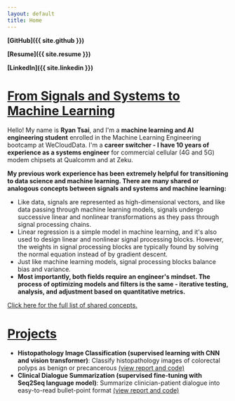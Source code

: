 ```yaml
---
layout: default
title: Home
---
```


**[GitHub]({{ site.github }})**

**[Resume]({{ site.resume }})**

**[LinkedIn]({{ site.linkedin }})**

# <u>From Signals and Systems to Machine Learning</u>

Hello! My name is **Ryan Tsai**, and I'm a **machine learning and AI engineering student** enrolled in the Machine Learning Engineering bootcamp at WeCloudData. I'm a **career switcher - I have 10 years of experience as a systems engineer** for commercial cellular (4G and 5G) modem chipsets at Qualcomm and at Zeku.

**My previous work experience has been extremely helpful for transitioning to data science and machine learning. There are many shared or analogous concepts between signals and systems and machine learning:**
* Like data, signals are represented as high-dimensional vectors, and like data passing through machine learning models, signals undergo successive linear and nonlinear transformations as they pass through signal processing chains.
* Linear regression is a simple model in machine learning, and it's also used to design linear and nonlinear signal processing blocks. However, the weights in signal processing blocks are typically found by solving the normal equation instead of by gradient descent.
* Just like machine learning models, signal processing blocks balance bias and variance.
* **Most importantly, both fields require an engineer's mindset. The process of optimizing models and filters is the same - iterative testing, analysis, and adjustment based on quantitative metrics.**

[Click here for the full list of shared concepts.](https://rfdspeng.github.io/pages/signals_and_systems)

# <u>Projects</u>

* **Histopathology Image Classification (supervised learning with CNN and vision transformer)**: Classify histopathology images of colorectal polyps as benign or precancerous [(view report and code)](https://rfdspeng.github.io/pages/mhist)
* **Clinical Dialogue Summarization (supervised fine-tuning with Seq2Seq language model)**: Summarize clinician-patient dialogue into easy-to-read bullet-point format [(view report and code)](https://rfdspeng.github.io/pages/clinical_text_summ)